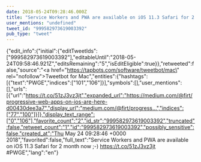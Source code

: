 ```yaml
---
date: 2018-05-24T09:28:46.000Z
title: "Service Workers and PWA are available on iOS 11.3 Safari for 2 month now ;-) https://t.co/51zJ3vz3jt #PWGE″"
user_mentions: "undefined"
tweet_id: "999582973619003392"
pub_type: "tweet"
---
```

{"edit_info":{"initial":{"editTweetIds":["999582973619003392"],"editableUntil":"2018-05-24T09:58:46.921Z","editsRemaining":"5","isEditEligible":true}},"retweeted":false,"source":"<a href=\"https://tapbots.com/software/tweetbot/mac\" rel=\"nofollow\">Tweetbot for Mac</a>","entities":{"hashtags":[{"text":"PWGE","indices":["101","106"]}],"symbols":[],"user_mentions":[],"urls":[{"url":"https://t.co/51zJ3vz3jt","expanded_url":"https://medium.com/@firt/progressive-web-apps-on-ios-are-here-d00430dee3a7","display_url":"medium.com/@firt/progress…","indices":["77","100"]}]},"display_text_range":["0","106"],"favorite_count":"2","id_str":"999582973619003392","truncated":false,"retweet_count":"1","id":"999582973619003392","possibly_sensitive":false,"created_at":"Thu May 24 09:28:46 +0000 2018","favorited":false,"full_text":"Service Workers and PWA are available on iOS 11.3 Safari for 2 month now ;-) https://t.co/51zJ3vz3jt #PWGE","lang":"en"}
